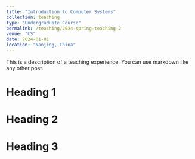 ```yaml
---
title: "Introduction to Computer Systems"
collection: teaching
type: "Undergraduate Course"
permalink: /teaching/2024-spring-teaching-2
venue: "CS"
date: 2024-01-01
location: "Nanjing, China"
---
```


This is a description of a teaching experience. You can use markdown like any other post.

Heading 1
======

Heading 2
======

Heading 3
======
